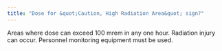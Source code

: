 ```yaml
---
title: "Dose for &quot;Caution, High Radiation Area&quot; sign?"
---
```

Areas where dose can exceed 100 mrem in any one hour. Radiation injury can occur.
Personnel monitoring equipment must be used.

